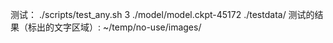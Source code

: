 测试：
./scripts/test_any.sh 3 ./model/model.ckpt-45172 ./testdata/
测试的结果（标出的文字区域）:
~/temp/no-use/images/

